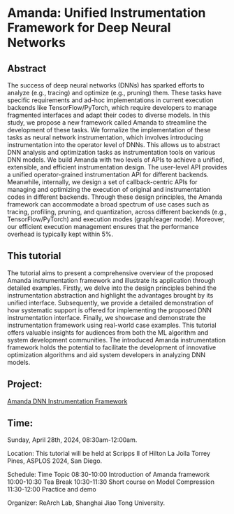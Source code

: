 # Amanda: Unified Instrumentation Framework for Deep Neural Networks

## Abstract

The success of deep neural networks (DNNs) has sparked efforts to analyze (e.g., tracing) and optimize (e.g., pruning) them. These tasks have specific requirements and ad-hoc implementations in current execution backends like TensorFlow/PyTorch, which require developers to manage fragmented interfaces and adapt their codes to diverse models. In this study, we propose a new framework called Amanda to streamline the development of these tasks. We formalize the implementation of these tasks as neural network instrumentation, which involves introducing instrumentation into the operator level of DNNs. This allows us to abstract DNN analysis and optimization tasks as instrumentation tools on various DNN models. We build Amanda with two levels of APIs to achieve a unified, extensible, and efficient instrumentation design. The user-level API provides a unified operator-grained instrumentation API for different backends. Meanwhile, internally, we design a set of callback-centric APIs for managing and optimizing the execution of original and instrumentation codes in different backends. Through these design principles, the Amanda framework can accommodate a broad spectrum of use cases such as tracing, profiling, pruning, and quantization, across different backends (e.g., TensorFlow/PyTorch) and execution modes (graph/eager mode). Moreover, our efficient execution management ensures that the performance overhead is typically kept within 5%.

## This tutorial 

The tutorial aims to present a comprehensive overview of the proposed Amanda instrumentation framework and illustrate its application through detailed examples. Firstly, we delve into the design principles behind the instrumentation abstraction and highlight the advantages brought by its unified interface. Subsequently, we provide a detailed demonstration of how systematic support is offered for implementing the proposed DNN instrumentation interface. Finally, we showcase and demonstrate the instrumentation framework using real-world case examples. This tutorial offers valuable insights for audiences from both the ML algorithm and system development communities. The introduced Amanda instrumentation framework holds the potential to facilitate the development of innovative optimization algorithms and aid system developers in analyzing DNN models.

## Project: 
[Amanda DNN Instrumentation Framework](https://github.com/uchuhimo/amanda)

## Time: 
Sunday, April 28th, 2024, 08:30am-12:00am.

Location: This tutorial will be held at Scripps II of Hilton La Jolla Torrey Pines, ASPLOS 2024, San Diego.

Schedule:
Time
Topic
08:30-10:00
Introduction of Amanda framework
10:00-10:30
Tea Break
10:30-11:30
Short course on Model Compression
11:30-12:00
Practice and demo


Organizer: ReArch Lab, Shanghai Jiao Tong University.